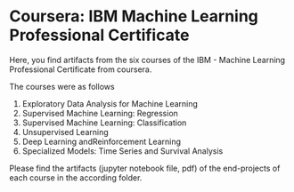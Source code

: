 # Coursera: IBM Machine Learning Professional Certificate

Here, you find artifacts from the six courses of the IBM - Machine Learning Professional Certificate from coursera.

The courses were as follows
1. Exploratory Data Analysis for Machine Learning
2. Supervised Machine Learning: Regression
3. Supervised Machine Learning: Classification
4. Unsupervised Learning
5. Deep Learning andReinforcement Learning
6. Specialized Models: Time Series and Survival Analysis

Please find the artifacts (jupyter notebook file, pdf) of the end-projects of each course in the according folder.
